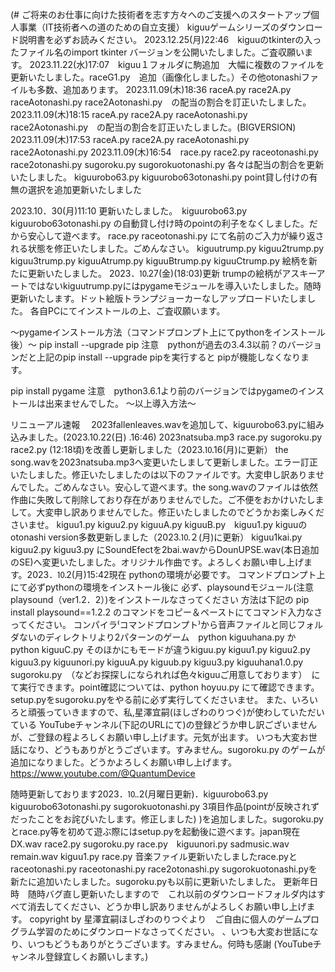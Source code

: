 (# ご将来のお仕事に向けた技術者を志す方々へのご支援へのスタートアップ個人事業（IT技術者への道のための自立支援） kiguuゲームシリーズのダウンロード説明書を必ずお読みください。
2023.12.25(月)22:46　kiguuのtkinterの入ったファイル名のimport tkinter バージョンを公開いたしました。ご査収願います。
2023.11.22(水)17:07　kiguu１フォルダに駒追加　大幅に複数のファイルを更新いたしました。raceG1.py　追加（画像化しました。）その他otonashiファイルも多数、追加あります。
2023.11.09(木)18:36 raceA.py race2A.py raceAotonashi.py race2Aotonashi.py　の配当の割合を訂正いたしました。
2023.11.09(木)18:15 raceA.py race2A.py raceAotonashi.py race2Aotonashi.py　の配当の割合を訂正いたしました。(BIGVERSION)
2023.11.09(木)17:53 raceA.py race2A.py raceAotonashi.py race2Aotonashi.py
2023.11.09(木)16:54　race.py race2.py raceotonashi.py race2otonashi.py sugoroku.py sugorokuotonashi.py 各々は配当の割合を更新いたしました。
kiguurobo63.py kiguurobo63otonashi.py point貸し付けの有無の選択を追加更新いたしました

2023.10．30(月)11:10 更新いたしました。　kiguurobo63.py kiguurobo63otonashi.py の自動貸し付け時のpointの利子をなくしました。だから安心して遊べます。
race.py raceotonashi.py にて名前のご入力が繰り返される状態を修正いたしました。ごめんなさい。 kiguutrump.py kiguu2trump.py kiguu3trump.py kiguuAtrump.py kiguuBtrump.py kiguuCtrump.py  絵柄を新たに更新いたしました。
2023．⒑27(金)(18:03)更新
trumpの絵柄がアスキーアートではないkiguutrump.pyにはpygameモジュールを導入いたしました。随時更新いたします。ドット絵版トランプジョーカーなしアップロードいたしました。
各自PCにてインストールの上、ご査収願います。

～pygameインストール方法（コマンドプロンプト上にてpythonをインストール後）～
pip install --upgrade pip 
注意　pythonが過去の3.4.3以前？のバージョンだと上記のpip install --upgrade pipを実行すると pipが機能しなくなります。

pip install pygame 
注意　python3.6.1より前のバージョンではpygameのインストールは出来ませんでした。
～以上導入方法～

リニューアル速報　
2023fallenleaves.wavを追加して、kiguurobo63.pyに組み込みました。(2023.10.22(日) .16:46)
2023natsuba.mp3 race.py sugoroku.py race2.py (12:18頃)を改善し更新しました（2023.⒑16(月)に更新）
the song.wavを2023natsuba.mp3へ変更いたしまして更新しました。エラー訂正いたしました。修正いたしましたのは以下のファイルです。大変申し訳ありませんでした。ごめんなさい。安心して遊べます。the song.wavのファイルは依然作曲に失敗して削除しており存在がありませんでした。ご不便をおかけいたしまして。大変申し訳ありませんでした。修正いたしましたのでどうかお楽しみくださいませ。
kiguu1.py kiguu2.py kiguuA.py kiguuB.py　kiguu1.py
kiguuのotonashi version多数更新しました（2023.⒑２(月)に更新）
kiguu1kai.py kiguu2.py kiguu3.py にSoundEfectを2bai.wavからDounUPSE.wav(本日追加のSE)へ変更いたしました。オリジナル作曲です。よろしくお願い申し上げます。2023．⒑2(月)15:42現在
pythonの環境が必要です。
コマンドプロンプト上にて必ずpythonの環境をインストール後に
必ず、playsoundモジュール(注意playsound（ver1.2．2）)をインストールなさってください
方法は下記の
pip install playsound==1.2.2
のコマンドをコピー＆ペーストにてコマンド入力なさってください。
コンパイラ⁽コマンドプロンプト⁾から音声ファイルと同じフォルダないのディレクトリより2パターンのゲーム　python kiguuhana.py か　python kiguuC.py そのほかにもモードが違うkiguu.py kiguu1.py kiguu2.py kiguu3.py kiguunori.py kiguuA.py kiguub.py kiguu3.py kiguuhana1.0.py　sugoroku.py　（などお探探しになられれば色々kiguuご用意しております）　にて実行できます。point確認については、python hoyuu.py にて確認できます。setup.pyをsugoroku.pyをやる前に必ず実行してくださいませ。
また、いろいろと頑張っていきますので、私,星澤宜嗣(ほしざわのりつぐ)が使わしていただいている YouTubeチャンネル(下記のURLにて)の登録どうか申し訳ございませんが、ご登録の程よろしくお願い申し上げます。元気が出ます。
いつも大変お世話になり、どうもありがとうございます。すみません。sugoroku.py のゲームが追加になりました。どうかよろしくお願い申し上げます。
https://www.youtube.com/@QuantumDevice

随時更新しております2023．⒑.2(月曜日更新)．kiguurobo63.py kiguurobo63otonashi.py sugorokuotonashi.py 3項目作品(pointが反映されずだったことをお詫びいたします。修正しました)
)を追加しました。sugoroku.pyとrace.py等を初めて遊ぶ際にはsetup.pyを起動後に遊べます。japan現在
DX.wav race2.py sugoroku.py race.py　kiguunori.py sadmusic.wav remain.wav kiguu1.py race.py 音楽ファイル更新いたしましたrace.pyとraceotonashi.py raceotonashi.py race2otonashi.py sugorokuotonashi.pyを新たに追加いたしました。sugoroku.pyも以前に更新いたしました。
更新年日時　随時バグ直し更新いたしますので　これ以前のダウンロードフォルダ内はすべて消去してください、どうか申し訳ありませんがよろしくお願い申し上げます。
copyright by 星澤宜嗣ほしざわのりつぐより　ご自由に個人のゲームプログラム学習のためにダウンロードなさってください。
、いつも大変お世話になり、いつもどうもありがとうございます。すみません。何時も感謝 (YouTubeチャンネル登録宜しくお願いします。)
